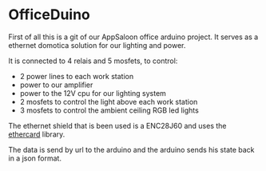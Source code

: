 OfficeDuino
===========

First of all this is a git of our AppSaloon office arduino project. It serves as a ethernet domotica solution for our lighting and power.

It is connected to 4 relais and 5 mosfets, to control:
- 2 power lines to each work station
- power to our amplifier
- power to the 12V cpu for our lighting system
- 2 mosfets to control the light above each work station
- 3 mosfets to control the ambient ceiling RGB led lights

The ethernet shield that is been used is a ENC28J60 and uses the [ethercard](https://github.com/jcw/ethercard) library.

The data is send by url to the arduino and the arduino sends his state back in a json format. 